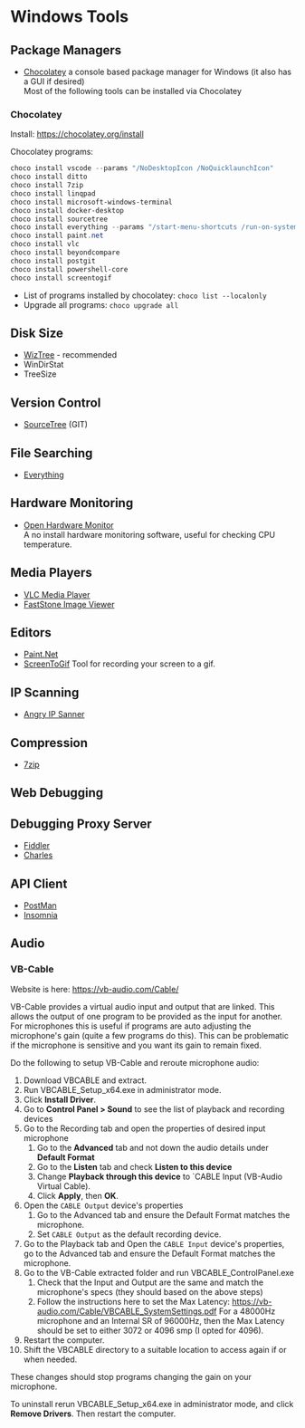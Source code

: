 # Windows Tools

## Package Managers
 - [Chocolatey](https://chocolatey.org/)
   a console based package manager for Windows (it also has a GUI if desired)  
   Most of the following tools can be installed via Chocolatey

### Chocolatey

Install: https://chocolatey.org/install

Chocolatey programs:

```powershell
choco install vscode --params "/NoDesktopIcon /NoQuicklaunchIcon"
choco install ditto
choco install 7zip
choco install linqpad
choco install microsoft-windows-terminal
choco install docker-desktop
choco install sourcetree
choco install everything --params "/start-menu-shortcuts /run-on-system-startup"
choco install paint.net
choco install vlc
choco install beyondcompare
choco install postgit
choco install powershell-core
choco install screentogif
```

- List of programs installed by chocolatey: `choco list --localonly` 
- Upgrade all programs: `choco upgrade all`

## Disk Size
 - [WizTree](https://antibody-software.com/web/software/software/wiztree-finds-the-files-and-folders-using-the-most-disk-space-on-your-hard-drive/) - recommended
 - WinDirStat
 - TreeSize


## Version Control
 - [SourceTree](https://www.sourcetreeapp.com/) (GIT)


## File Searching
 - [Everything](https://www.voidtools.com/)


## Hardware Monitoring
 - [Open Hardware Monitor](https://openhardwaremonitor.org/)  
   A no install hardware monitoring software, useful for checking CPU temperature.


## Media Players
 - [VLC Media Player](https://www.videolan.org/)
 - [FastStone Image Viewer](https://www.faststone.org/FSViewerDetail.htm)


## Editors
 - [Paint.Net](https://www.getpaint.net/)
 - [ScreenToGif](https://www.screentogif.com/)
   Tool for recording your screen to a gif.


## IP Scanning
 - [Angry IP Sanner](https://angryip.org)


## Compression
 - [7zip](https://www.7-zip.org/)


## Web Debugging


## Debugging Proxy Server
 - [Fiddler](https://www.telerik.com/fiddler/fiddler-classic)
 - [Charles](https://www.charlesproxy.com)


## API Client
 - [PostMan](https://www.postman.com)
 - [Insomnia](https://insomnia.rest)


## Audio

### VB-Cable

Website is here: https://vb-audio.com/Cable/

VB-Cable provides a virtual audio input and output that are linked. This allows the output of one program to be provided as the input for another.
For microphones this is useful if programs are auto adjusting the microphone's gain (quite a few programs do this). This can be problematic if the microphone is sensitive and you want its gain to remain fixed.

Do the following to setup VB-Cable and reroute microphone audio:
1. Download VBCABLE and extract.
2. Run VBCABLE_Setup_x64.exe in administrator mode.
3. Click **Install Driver**.
4. Go to **Control Panel > Sound** to see the list of playback and recording devices
5. Go to the Recording tab and open the properties of desired input microphone
   1. Go to the **Advanced** tab and not down the audio details under **Default Format**
   2. Go to the **Listen** tab and check **Listen to this device**
   3. Change **Playback through this device** to `CABLE Input (VB-Audio Virtual Cable).
   4. Click **Apply**, then **OK**.
6. Open the `CABLE Output` device's properties
   1. Go to the Advanced tab and ensure the Default Format matches the microphone.
   2. Set `CABLE Output` as the default recording device.
8. Go to the Playback tab and Open the `CABLE Input` device's properties, go to the Advanced tab and ensure the Default Format matches the microphone.
9. Go to the VB-Cable extracted folder and run VBCABLE_ControlPanel.exe
   1. Check that the Input and Output are the same and match the microphone's specs (they should based on the above steps)
   2. Follow the instructions here to set the Max Latency: https://vb-audio.com/Cable/VBCABLE_SystemSettings.pdf
      For a 48000Hz microphone and an Internal SR of 96000Hz, then the Max Latency should be set to either 3072 or 4096 smp (I opted for 4096).
10. Restart the computer.
11. Shift the VBCABLE directory to a suitable location to access again if or when needed.

These changes should stop programs changing the gain on your microphone.

To uninstall rerun VBCABLE_Setup_x64.exe in administrator mode, and click **Remove Drivers**. Then restart the computer.
